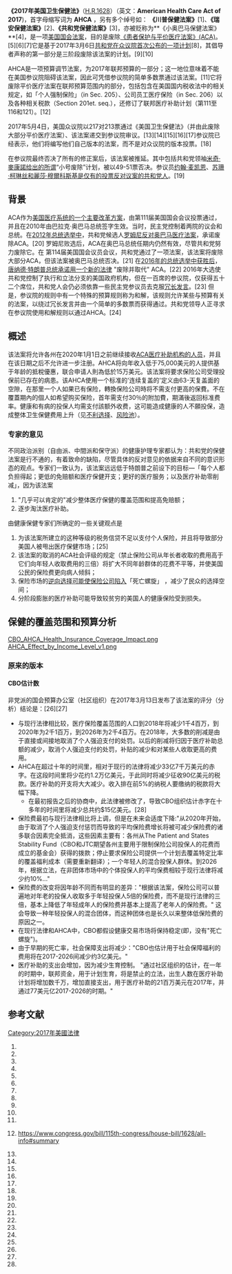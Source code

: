 **《2017年美国卫生保健法》**（[H.R.1628](https://www.congress.gov/bill/115th-congress/house-bill/1628)）（英文：**American
Health Care Act of 2017**)，首字母缩写词为 **AHCA** ，另有多个绰号如：
**《川普保健法案》**\[1\]、**《瑞安保健法案》**\[2\]、**《共和党保健法案》**\[3\]，亦被贬称为**《小奥巴马保健法案》**\[4\]，是一项[美国国会](../Page/美国国会.md "wikilink")[法案](https://zh.wikipedia.org/wiki/法案 "wikilink")，目的是废除[《患者保护与平价医疗法案》(ACA)](../Page/患者保护与平价医疗法案.md "wikilink")。\[5\]\[6\]\[7\]它是基于2017年3月6日[共和党在众议院首次公布的一项计划](../Page/共和黨_\(美國\).md "wikilink")\[8\]，其倡导者声称的第一部分是三阶段废除该法案的计划。\[9\]\[10\]

AHCA是一项预算调节法案，为2017年联邦预算的一部分；这一地位意味着不能在美国参议院阻碍该法案，因此可凭借参议院的简单多数票通过该法案。\[11\]它将废除平价医疗法案在联邦预算范围内的部分，包括包含在美国国内税收法中的相关规定，如「个人强制保险」（in
Sec. 205）、公司员工医疗保险（in Sec. 206）以及各种相关税款（Section 201et.
seq.），还修订了联邦医疗补助计划（第111至116和121）。\[12\]

2017年5月4日，美国众议院以217对213票通过《美国卫生保健法》（并由此废除大部分平价医疗法案）、该法案递交到参议院审议。\[13\]\[14\]\[15\]\[16\]\[17\]参议院已经表示，他们将编写他们自己版本的法案，而不是对众议院的版本投票。\[18\]

在参议院最终否决了所有的修正案后，该法案被推延。其中包括共和党领袖[米奇·麥康諾给出的所谓](../Page/米奇·麥康諾.md "wikilink")“小号废除”计划，被以49-51票否决。参议员[约翰·麦凯恩](https://zh.wikipedia.org/wiki/约翰·麦凯恩 "wikilink")、[苏珊·柯琳丝和](https://zh.wikipedia.org/wiki/苏珊·柯琳丝 "wikilink")[麗莎·穆爾科斯基是仅有的投票反对议案的共和党人](../Page/麗莎·穆爾科斯基.md "wikilink")。\[19\]

## 背景

ACA作为[美国医疗系统的一个主要改革方案](../Page/美國醫療系統.md "wikilink")，由第111届美国国会会议投票通过，并且在2010年由巴拉克·奥巴马总统签字生效。当时，民主党控制着两院的议会和总统。在[2012年总统选举中](https://zh.wikipedia.org/wiki/2012年美國總統選舉 "wikilink")，共和党候选人[罗姆尼反对奥巴马医疗法案](../Page/米特·羅姆尼.md "wikilink")，承诺废除ACA。\[20\]
罗姆尼败选后，ACA在奥巴马总统任期内仍然有效，尽管共和党努力废除它。在
第114届美国国会议员会议，共和党通过了一项法案，该法案将废除大部分ACA，但该法案被奥巴马总统否决。\[21\]
在[2016年的总统选举中获胜后](https://zh.wikipedia.org/wiki/2016年美國總統選舉 "wikilink")，[唐纳德·特朗普总统承诺用一个新的法律](../Page/唐納·川普.md "wikilink")
"废除并取代" ACA。\[22\]
2016年大选使共和党控制了执行和立法分支的美国政府机构，但在一百席的参议院，仅获得五十二个席位，共和党人会仍必须依靠一些民主党参议员去克服[冗长发言](../Page/冗長辯論.md "wikilink")。\[23\]
但是，参议院的规则中有一个特殊的预算规则称为和解，该规则允许某些与预算有关的法案，以绕过冗长发言并由一个简单的多数票而获得通过。共和党领导人正寻求在参议院使用和解规则以通过AHCA。\[24\]

## 概述

该法案将允许各州在2020年1月1日之前继续接收[ACA医疗补助机构的人员](../Page/患者保护与平价医疗法案.md "wikilink")，并且在该日期之后不允许进一步注册。AHCA将向年收入低于75,000美元的人提供基于年龄的抵稅優惠，联合申请人則為低於15万美元。该法案将要求保险公司受理投保前已存在的病患。该AHCA使用一个标准的'连续复盖的'定义由63-天复盖面的空隙，在那里一个人如果已有保险，轉換保险公司時将不需支付更高的保費。不在覆蓋期內的個人如希望购买保险，首年需支付30％的附加費，期滿後返回标准费率。健康和有病的投保人均需支付該额外收费，这可能造成健康的人不願投保，造成整体卫生保健费用上升（见[不利选择](https://zh.wikipedia.org/wiki/逆向选择 "wikilink")、[风险池](https://zh.wikipedia.org/wiki/风险池 "wikilink")）。

### 专家的意见

不同政治派别（自由派、中間派和保守派）的健康护理专家都认为：共和党的保健法案是行不通的，有着致命的缺陷，尽管具体的反对意见的依据来自不同的意识形态的观点。专家们一致认为，该法案远远低于特朗普之前设下的目标—「每个人都负担得起；更低的免赔额和医疗保健开支；更好的医疗服务；以及医疗补助零削减」，因为该法案

1.  "几乎可以肯定的"减少整体医疗保健的覆盖范围和提高免赔额；
2.  逐步淘汰医疗补助。

由健康保健专家们所确定的一些关键观点是

1.  为该法案所建立的这种等级的税务信贷不足以支付个人保险，并且将导致部分美国人被甩出医疗保健市场；\[25\]
2.  该法案的取消的ACA社会评级的规定（禁止保险公司从年长者收取的费用高于它们向年轻人收取费用的三倍）将扩大不同年龄群体的花费不平等，并使美国公民的保险费更向病人倾斜；
3.  保险市场的[逆向选择可能使保险公司陷入](https://zh.wikipedia.org/wiki/逆向选择 "wikilink")「死亡螺旋」
    ，减少了民众的选择空间；
4.  分阶段膨胀的医疗补助可能导致较贫穷的美国人的健康保险受到损失。

## 保健的覆盖范围和预算分析

[CBO_AHCA_Health_Insurance_Coverage_Impact.png](https://zh.wikipedia.org/wiki/File:CBO_AHCA_Health_Insurance_Coverage_Impact.png "fig:CBO_AHCA_Health_Insurance_Coverage_Impact.png")
[AHCA_Effect_by_Income_Level_v1.png](https://zh.wikipedia.org/wiki/File:AHCA_Effect_by_Income_Level_v1.png "fig:AHCA_Effect_by_Income_Level_v1.png")

### 原来的版本

#### CBO估计数

非党派的国会预算办公室（社区组织）在2017年3月13日发布了该法案的评分（分析）结论是：\[26\]\[27\]

  - 与现行法律相比较，医疗保险覆盖范围的人口到2018年将减少1千4百万，到2020年为2千1百万，到2026年为2千4百万。在2018年，大多数的削减是由于直接或间接地取消了个人强迫支付的处罚。以后的削减将归因于医疗补助总额的减少，取消个人强迫支付的处罚，补贴的减少和对某些人收取更高的费用。
  - AHCA在超过十年的时间里，相对于现行的法律将减少33亿7千万美元的赤字。在这段时间里将少花约1.2万亿美元，于此同时将减少征收90亿美元的税款。医疗补助的开支将大大减少。收入排在前5%的纳税人要缴纳的税款将大幅下降。
      - 在最初报告之后的协商中，此法律被修改了，导致CBO组织估计赤字在十多年的时间里将减少总共约$15亿美元。\[28\]
  - 保险费最初与现行法律相比将上调，但是在未来会适度下降:"从2020年开始，由于取消了个人强迫支付惩罚而导致的平均保险费增长将被可减少保险费的诸多联合因素完全抵消，这些因素主要有：各州从The
    Patient and States Stability
    Fund（CBO和JTC期望各州主要用于限制保险公司投保人的花费而成立的基金会）获得的拨款；停止要求保险公司提供一个计划去覆盖特定比率的覆盖福利成本（需要重新翻译）；一个年轻人的混合投保人群体。到2026年，根据立法，在非团体市场中的个体投保人的平均保费相较于现行法律将减少约10%..."
  - 保险费的改变将因年龄不同而有明显的差异："根据该法案，保险公司可以普遍地对年老的投保人收取多于年轻投保人5倍的保险费，而不是现行法律的三倍，基本上降低了年轻成年人的保险费并基本上提高了老年人的保险费。"
    这会导致一种年轻投保人的混合团体，而这种团体也是长久以来整体低保险费的原因之一。
  - 在现行法律和AHCA中，CBO都假设健康交易市场将保持稳定(即，没有"死亡螺旋")。
  - 由于早期的死亡率，社会保障支出将减少："CBO也估计用于社会保障福利的费用将在2017-2026间减少约3亿美元。"
  - 医疗补助的支出会增加，因为减少生育控制。
    "通过社区组织的估计，在一年的时期中，联邦资金，用于计划生育，将是禁止的立法，出生人数在医疗补助计划将增加数千万，增加直接支出，用于医疗补助的21百万美元在2017年，并通过77美元亿2017-2026的时期。"

## 参考文献

[Category:2017年美國法律](https://zh.wikipedia.org/wiki/Category:2017年美國法律 "wikilink")

1.

2.

3.

4.

5.

6.

7.

8.

9.

10.

11.

12. <https://www.congress.gov/bill/115th-congress/house-bill/1628/all-info#summary>

13.
14.
15.

16.

17.

18.

19.

20.

21.

22.

23.

24.

25.

26.

27.

28.